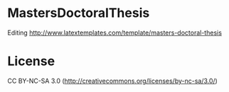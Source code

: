 # MastersDoctoralThesis
Editing http://www.latextemplates.com/template/masters-doctoral-thesis

# License
CC BY-NC-SA 3.0 (http://creativecommons.org/licenses/by-nc-sa/3.0/)


